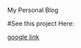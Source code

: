 My Personal Blog

#See this project Here:



<a href="https://google.com" target="_blank">google link</a>
